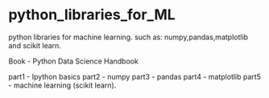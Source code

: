 # python_libraries_for_ML
python libraries for machine learning. such as: numpy,pandas,matplotlib and scikit learn.

Book -  Python Data Science Handbook

part1 - Ipython basics
part2 - numpy
part3 - pandas
part4 - matplotlib
part5 - machine learning (scikit learn).

